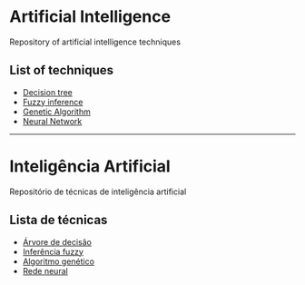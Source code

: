 # Artificial Intelligence

Repository of artificial intelligence techniques

## List of techniques

- [Decision tree](https://github.com/alfa-m/artifical-intelligence/tree/main/decision-tree)
- [Fuzzy inference](https://github.com/alfa-m/artifical-intelligence/tree/main/fuzzy)
- [Genetic Algorithm](https://github.com/alfa-m/artifical-intelligence/tree/main/genetic-algorithm)
- [Neural Network](https://github.com/alfa-m/artifical-intelligence/tree/main/neural-network)

---

# Inteligência Artificial

Repositório de técnicas de inteligência artificial

## Lista de técnicas

- [Árvore de decisão](https://github.com/alfa-m/artifical-intelligence/tree/main/decision-tree)
- [Inferência fuzzy](https://github.com/alfa-m/artifical-intelligence/tree/main/fuzzy)
- [Algoritmo genético](https://github.com/alfa-m/artifical-intelligence/tree/main/genetic-algorithm)
- [Rede neural](https://github.com/alfa-m/artifical-intelligence/tree/main/neural-network)
